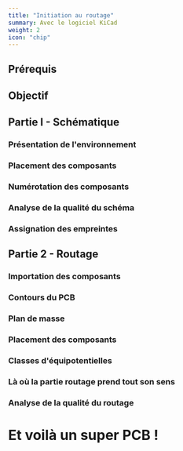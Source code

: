```yaml
---
title: "Initiation au routage"
summary: Avec le logiciel KiCad
weight: 2
icon: "chip"
---
```


## Prérequis


## Objectif


## Partie I - Schématique


### Présentation de l'environnement


### Placement des composants


### Numérotation des composants


### Analyse de la qualité du schéma


### Assignation des empreintes


## Partie 2 - Routage

### Importation des composants

### Contours du PCB

### Plan de masse

### Placement des composants


### Classes d'équipotentielles

### Là où la partie routage prend tout son sens

### Analyse de la qualité du routage

# Et voilà un super PCB !

